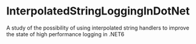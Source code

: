 # InterpolatedStringLoggingInDotNet
A study of the possibility of using interpolated string handlers to improve the state of high performance logging in .NET6
